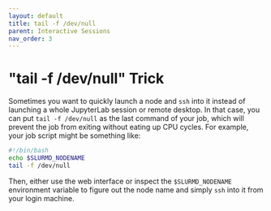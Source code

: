 ```yaml
---
layout: default
title: tail -f /dev/null
parent: Interactive Sessions
nav_order: 3
---
```

# "tail -f /dev/null" Trick
Sometimes you want to quickly launch a node and `ssh` into it instead of launching a whole JupyterLab session or remote desktop. In that case, you can put `tail -f /dev/null` as the last command of your job, which will prevent the job from exiting without eating up CPU cycles. For example, your job script might be something like:

```bash
#!/bin/bash
echo $SLURMD_NODENAME
tail -f /dev/null
```
Then, either use the web interface or inspect the `$SLURMD_NODENAME` environment variable to figure out the node name and simply `ssh` into it from your login machine.
